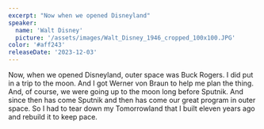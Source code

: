 ```yaml
---
excerpt: "Now when we opened Disneyland"
speaker:
  name: 'Walt Disney'
  picture: '/assets/images/Walt_Disney_1946_cropped_100x100.JPG'
color: '#aff243'
releaseDate: '2023-12-03'
---
```

Now, when we opened Disneyland, outer space was Buck Rogers. I did put in a trip to the moon. And I got Werner von Braun to help me plan the thing. And, of course, we were going up to the moon long before Sputnik. And since then has come Sputnik and then has come our great program in outer space. So I had to tear down my Tomorrowland that I built eleven years ago and rebuild it to keep pace.